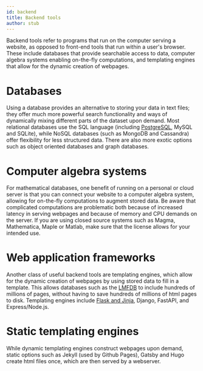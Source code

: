 ```yaml
---
id: backend
title: Backend tools
author: stub
---
```


Backend tools refer to programs that run on the computer serving a website, as opposed to front-end tools that run within a user's browser.  These include databases that provide searchable access to data, computer algebra systems enabling on-the-fly computations, and templating engines that allow for the dynamic creation of webpages.

# Databases

Using a database provides an alternative to storing your data in text files; they offer much more powerful search functionality and ways of dynamically mixing different parts of the dataset upon demand.  Most relational databases use the SQL language (including [PostgreSQL](/a/postgres), MySQL and SQLite), while NoSQL databases (such as MongoDB and Cassandra) offer flexibility for less structured data.  There are also more exotic options such as object oriented databases and graph databases.

# Computer algebra systems

For mathematical databases, one benefit of running on a personal or cloud server is that you can connect your website to a computer algebra system, allowing for on-the-fly computations to augment stored data.  Be aware that complicated computations are problematic both because of increased latency in serving webpages and because of memory and CPU demands on the server.  If you are using closed source systems such as Magma, Mathematica, Maple or Matlab, make sure that the license allows for your intended use.

# Web application frameworks

Another class of useful backend tools are templating engines, which allow for the dynamic creation of webpages by using stored data to fill in a template.  This allows databases such as the [LMFDB](/d/lmfdb) to include hundreds of millions of pages, without having to save hundreds of millions of html pages to disk.  Templating engines include [Flask and Jinja](/a/flask), Django, FastAPI, and Express/Node.js.

# Static templating engines

While dynamic templating engines construct webpages upon demand, static options such as Jekyll (used by Github Pages), Gatsby and Hugo create html files once, which are then served by a webserver.